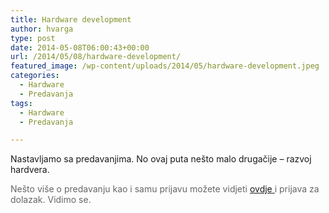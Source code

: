 ```yaml
---
title: Hardware development
author: hvarga
type: post
date: 2014-05-08T06:00:43+00:00
url: /2014/05/08/hardware-development/
featured_image: /wp-content/uploads/2014/05/hardware-development.jpeg
categories:
  - Hardware
  - Predavanja
tags:
  - Hardware
  - Predavanja

---
```

Nastavljamo sa predavanjima. No ovaj puta nešto malo drugačije &#8211; razvoj hardvera.

<span style="color: #666666;">Nešto više o predavanju kao i samu prijavu možete vidjeti <a title="Hardware development" href="https://www.opensource-osijek.org/wordpress/events/hardware-development/" target="_blank">ovdje</a></span><span style="color: #666666;"><a title="Hardware development" href="https://www.opensource-osijek.org/wordpress/events/hardware-development/" target="_blank"> </a>i prijava za dolazak. Vidimo se.</span>